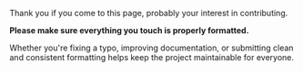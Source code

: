Thank you if you come to this page, probably your interest in contributing.

**Please make sure everything you touch is properly formatted.**

Whether you're fixing a typo, improving documentation, or submitting clean and consistent formatting helps keep the project maintainable for everyone.

